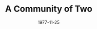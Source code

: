 ---
title: A Community of Two
date: 1977-11-25
closing_date: 1977-12-10
layout: productions
playbill:
Theatre: Theatre Jacksonville
Venue: Little Theatre
cast:
- Alix Carpenter: Sabina Meyer
- Robert Carpenter: Joe Mullarkey
- Michael Jardeen: Dick Kerekes
- Policeman: Marshall Grauer
- Delahanty: Norman Howard
- Tim Carpenter: Marlon Hecht
- Terry: Robin Polk
- Olga: Randee Trouville
- Mr. Rodriguez: Louis DePriest
crew:
- Director: Robert Knowles
- Scene Design: Mike Murphy
- Stage Manager: Wanda Newell
- Lighting Design: Kelly Hart
- Lighting Technician: Pam Jackson
- Sound Technician: Doug Thomas
- Set Construction:
  - Loris Bickum
  - Scott Dunham
  - Marty Friedman
  - Sherrie Harris
  - Tom Heffernan
  - Clint Hewitt
  - Bonita Howard
  - Valerie Howard
  - Pam Jackson
  - Linda Lawson
  - Ernest Mastroianni
  - Niki Morrissett
  - Cindy Parker
  - Arthur Rubens
  - Caroline Rubens
  - Bebe Schroder
  - Keven Sechrest
  - Art Trouville
- Properties:
  - Sharon Brown
  - Sherrie Harris
  - Niki Morrissett
- Costumes: Gert Berman
- Publicity: Madge Bruner
- Box Office:
  - Pat Mullarkey
  - Shirley Cooke
  - Ann Dubow
  - Bettsy Scheurer
  - Pat Somers
  - Barbara Stillson
  - Esta Tkac
  - Martha Wynne
orchestra:
external_links:
---